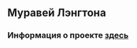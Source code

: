 ## __Муравей Лэнгтона__
### Информация о проекте [здесь](https://github.com/YegDevLikeBoss/Langtons-ant/wiki/Муравей-Лэнгтона)
